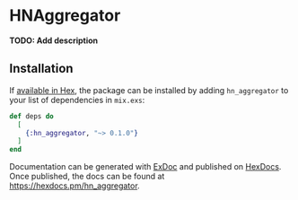 # HNAggregator

**TODO: Add description**

## Installation

If [available in Hex](https://hex.pm/docs/publish), the package can be installed
by adding `hn_aggregator` to your list of dependencies in `mix.exs`:

```elixir
def deps do
  [
    {:hn_aggregator, "~> 0.1.0"}
  ]
end
```

Documentation can be generated with [ExDoc](https://github.com/elixir-lang/ex_doc)
and published on [HexDocs](https://hexdocs.pm). Once published, the docs can
be found at <https://hexdocs.pm/hn_aggregator>.

